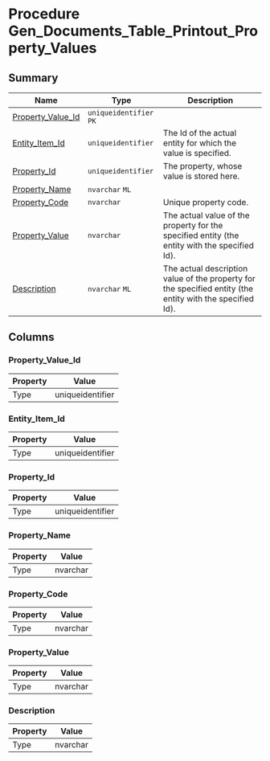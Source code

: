 # Procedure Gen_Documents_Table_Printout_Property_Values


## Summary

| Name | Type | Description |
| - | - | --- |
|[Property_Value_Id](#property_value_id)|`uniqueidentifier` `PK`||
|[Entity_Item_Id](#entity_item_id)|`uniqueidentifier` |The Id of the actual entity for which the value is specified.|
|[Property_Id](#property_id)|`uniqueidentifier` |The property, whose value is stored here.|
|[Property_Name](#property_name)|`nvarchar` `ML`||
|[Property_Code](#property_code)|`nvarchar` |Unique property code.|
|[Property_Value](#property_value)|`nvarchar` |The actual value of the property for the specified entity (the entity with the specified Id).|
|[Description](#description)|`nvarchar` `ML`|The actual description value of the property for the specified entity (the entity with the specified Id).|

## Columns

### Property_Value_Id

| Property | Value |
| - | - |
|Type|uniqueidentifier|

### Entity_Item_Id

| Property | Value |
| - | - |
|Type|uniqueidentifier|

### Property_Id

| Property | Value |
| - | - |
|Type|uniqueidentifier|

### Property_Name

| Property | Value |
| - | - |
|Type|nvarchar|

### Property_Code

| Property | Value |
| - | - |
|Type|nvarchar|

### Property_Value

| Property | Value |
| - | - |
|Type|nvarchar|

### Description

| Property | Value |
| - | - |
|Type|nvarchar|



